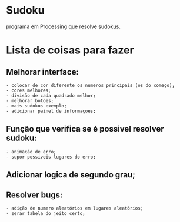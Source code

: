 # Sudoku
 programa em Processing que resolve sudokus.

# Lista de coisas para fazer

## Melhorar interface:

	- colocar de cor diferente os numeros principais (os do começo);
	- cores melhores;
	- divisão de cada quadrado melhor;
	- melhorar botoes;
	- mais sudokus exemplo;
	- adicionar painel de informaçoes;

## Função que verifica se é possivel resolver sudoku:

	- animação de erro;
	- supor possiveis lugares do erro;

## Adicionar logica de segundo grau;

## Resolver bugs:
	- adição de numero aleatórios em lugares aleatórios;
	- zerar tabela do jeito certo;
